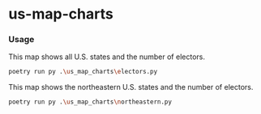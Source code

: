 # us-map-charts

### Usage
This map shows all U.S. states and the number of electors.
```bash
poetry run py .\us_map_charts\electors.py
```

This map shows the northeastern U.S. states and the number of electors.
```bash
poetry run py .\us_map_charts\northeastern.py
```
